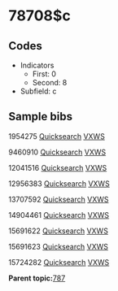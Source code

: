 # 78708$c

## Codes

-   Indicators
    -   First: 0
    -   Second: 8
-   Subfield: c

## Sample bibs

1954275 [Quicksearch](https://search.library.yale.edu/catalog/1954275) [VXWS](http://prodorbis.library.yale.edu:7014/vxws/GetHoldingsService?bibId=1954275)

9460910 [Quicksearch](https://search.library.yale.edu/catalog/9460910) [VXWS](http://prodorbis.library.yale.edu:7014/vxws/GetHoldingsService?bibId=9460910)

12041516 [Quicksearch](https://search.library.yale.edu/catalog/12041516) [VXWS](http://prodorbis.library.yale.edu:7014/vxws/GetHoldingsService?bibId=12041516)

12956383 [Quicksearch](https://search.library.yale.edu/catalog/12956383) [VXWS](http://prodorbis.library.yale.edu:7014/vxws/GetHoldingsService?bibId=12956383)

13707592 [Quicksearch](https://search.library.yale.edu/catalog/13707592) [VXWS](http://prodorbis.library.yale.edu:7014/vxws/GetHoldingsService?bibId=13707592)

14904461 [Quicksearch](https://search.library.yale.edu/catalog/14904461) [VXWS](http://prodorbis.library.yale.edu:7014/vxws/GetHoldingsService?bibId=14904461)

15691622 [Quicksearch](https://search.library.yale.edu/catalog/15691622) [VXWS](http://prodorbis.library.yale.edu:7014/vxws/GetHoldingsService?bibId=15691622)

15691623 [Quicksearch](https://search.library.yale.edu/catalog/15691623) [VXWS](http://prodorbis.library.yale.edu:7014/vxws/GetHoldingsService?bibId=15691623)

15724282 [Quicksearch](https://search.library.yale.edu/catalog/15724282) [VXWS](http://prodorbis.library.yale.edu:7014/vxws/GetHoldingsService?bibId=15724282)

**Parent topic:**[787](../../tags/787/787.md)

